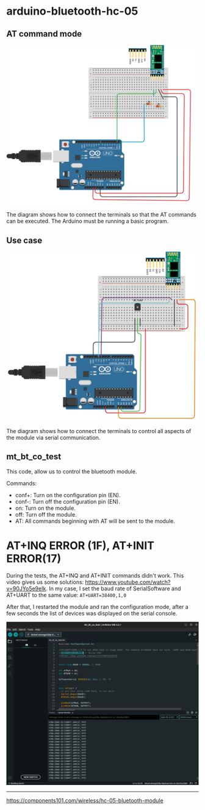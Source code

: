 # arduino-bluetooth-hc-05

## AT command mode
![image info](./docs/images/g112462.png)

The diagram shows how to connect the terminals so that the AT commands can be executed.
The Arduino must be running a basic program.

## Use case
![image info](./docs/images/g112462-2.png)

The diagram shows how to connect the terminals to control all aspects of the module via serial communication.

## mt_bt_co_test

This code, allow us to control the bluetooth module.

Commands:

- conf+: Turn on the configuration pin (EN).
- conf-: Turn off the configuration pin (EN).
- on: Turn on the module.
- off: Turn off the module.
- AT: All commands beginning with AT will be sent to the module.

# AT+INQ ERROR (1F), AT+INIT ERROR(17)

During the tests, the AT+INQ and AT+INIT commands didn't work. This video gives us some solutions: https://www.youtube.com/watch?v=90JYo5e9eIk. In my case, I set the baud rate of SerialSoftware and AT+UART to the same value: ```AT+UART=38400,1,0```

After that, I restarted the module and ran the configuration mode, after a few seconds the list of devices was displayed on the serial console.

![image info](./docs/images/scr.png)

---
https://components101.com/wireless/hc-05-bluetooth-module